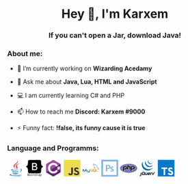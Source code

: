 <h1 align="center">Hey 👋, I'm Karxem</h1>
<h3 align="center">If you can't open a Jar, download Java!</h3>

<h3 align="left">About me:</h3>

- 🔭 I’m currently working on **Wizarding Acedamy**

- 💬 Ask me about **Java, Lua, HTML and JavaScript**

- 💻 I am currently learning C# and PHP

- 📫 How to reach me **Discord: Karxem #9000**

- ⚡ Funny fact: **!false, its funny cause it is true**


<h3 align="left">Language and Programms:</h3>
<p align="left">
  <img src="https://raw.githubusercontent.com/devicons/devicon/master/icons/java/java-original.svg" alt="bootstrap" width="40" height="40"/>
  <img src="https://raw.githubusercontent.com/devicons/devicon/master/icons/bootstrap/bootstrap-plain-wordmark.svg" alt="bootstrap" width="40" height="40"/>
  <img src="https://raw.githubusercontent.com/devicons/devicon/master/icons/csharp/csharp-original.svg" alt="csharp" width="40" height="40"/>
  <img src="https://raw.githubusercontent.com/devicons/devicon/master/icons/javascript/javascript-original.svg" alt="javascript" width="40" height="40"/>
  <img src="https://raw.githubusercontent.com/devicons/devicon/master/icons/mysql/mysql-original-wordmark.svg" alt="mysql" width="40" height="40"/>
  <img src="https://raw.githubusercontent.com/devicons/devicon/master/icons/photoshop/photoshop-line.svg" alt="photoshop" width="40" height="40"/>
  <img src="https://raw.githubusercontent.com/devicons/devicon/master/icons/php/php-original.svg" alt="php" width="40" height="40"/>
  <img src="https://raw.githubusercontent.com/devicons/devicon/master/icons/jquery/jquery-original-wordmark.svg" alt="react" width="40" height="40"/>
  <img src="https://raw.githubusercontent.com/devicons/devicon/master/icons/typescript/typescript-original.svg" alt="typescript" width="40" height="40"/>
</p>

